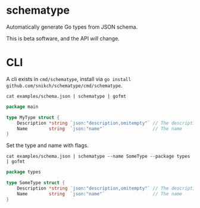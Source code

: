 # schematype

Automatically generate Go types from JSON schema.

This is beta software, and the API *will* change.

# CLI

A cli exists in `cmd/schematype`, install via `go install github.com/snikch/schematype/cmd/schematype`.

```
cat examples/schema.json | schematype | gofmt
```

```go
package main

type MyType struct {
	Description *string `json:"description,omitempty"` // The description
	Name        string  `json:"name"`                  // The name
}
```

Set the type and name with flags.

```
cat examples/schema.json | schematype --name SomeType --package types | gofmt
```

```go
package types

type SomeType struct {
	Description *string `json:"description,omitempty"` // The description
	Name        string  `json:"name"`                  // The name
}
```
